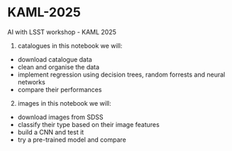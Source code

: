 # KAML-2025
AI with LSST workshop - KAML 2025

1. catalogues
in this notebook we will:
  - download catalogue data
  - clean and organise the data
  - implement regression using decision trees, random forrests and neural networks
  - compare their performances
 
2. images
in this notebook we will:
  - download images from SDSS
  - classify their type based on their image features
  - build a CNN and test it
  - try a pre-trained model and compare
    
